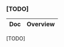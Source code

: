 ### [TODO]

<!-- prettier-ignore-start -->
<!-- start_toc -->
| Doc | Overview |
|---|---|

<!-- end_toc -->
<!-- prettier-ignore-end -->

[TODO]